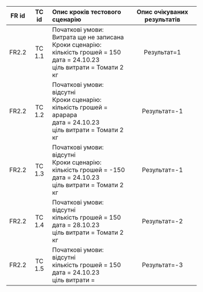 |FR id|TC id|Опис кроків тестового сценарію|Опис очікуваних результатів|
|:-----:|:-----:|:-----|:-----:|
|FR2.2|TC 1.1|Початкові умови: Витрата ще не записана<br> Кроки сценарію:<br> кількість грошей = 150<br> дата = 24.10.23 <br> ціль витрати = Томати 2 кг|Результат=1|
|FR2.2|TC 1.2|Початкові умови: відсутні<br> Кроки сценарію:<br> кількість грошей = арарара <br> дата = 24.10.23 <br> ціль витрати = Томати 2 кг|Результат=-1|
|FR2.2|TC 1.3|Початкові умови: відсутні<br> Кроки сценарію:<br> кількість грошей = -150 <br> дата = 24.10.23 <br> ціль витрати = Томати 2 кг|Результат=-1|
|FR2.2|TC 1.4|Початкові умови: відсутні<br> кількість грошей = 150<br> дата = 28.10.23 <br> ціль витрати = Томати 2 кг|Результат=-2|
|FR2.2|TC 1.5|Початкові умови: відсутні<br> кількість грошей = 150<br> дата = 24.10.23 <br> ціль витрати =|Результат=-3|
